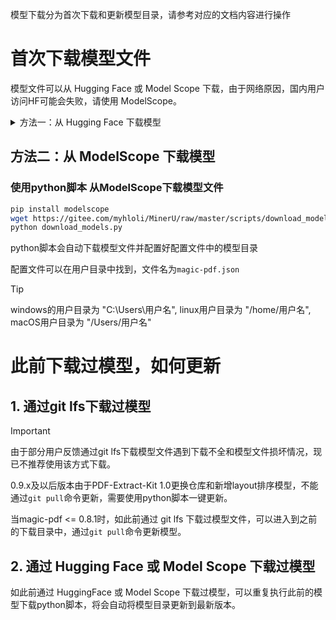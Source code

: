 模型下载分为首次下载和更新模型目录，请参考对应的文档内容进行操作

# 首次下载模型文件

模型文件可以从 Hugging Face 或 Model Scope 下载，由于网络原因，国内用户访问HF可能会失败，请使用 ModelScope。

<details>
  <summary>方法一：从 Hugging Face 下载模型</summary>
  <p>使用python脚本 从Hugging Face下载模型文件</p>
  <pre><code>pip install huggingface_hub
wget https://gitee.com/myhloli/MinerU/raw/master/scripts/download_models_hf.py -O download_models_hf.py
python download_models_hf.py</code></pre>
  <p>python脚本会自动下载模型文件并配置好配置文件中的模型目录</p>
</details>

## 方法二：从 ModelScope 下载模型

### 使用python脚本 从ModelScope下载模型文件

```bash
pip install modelscope
wget https://gitee.com/myhloli/MinerU/raw/master/scripts/download_models.py -O download_models.py
python download_models.py
```
python脚本会自动下载模型文件并配置好配置文件中的模型目录

配置文件可以在用户目录中找到，文件名为`magic-pdf.json`

> [!TIP]
> windows的用户目录为 "C:\\Users\\用户名", linux用户目录为 "/home/用户名", macOS用户目录为 "/Users/用户名"


# 此前下载过模型，如何更新

## 1. 通过git lfs下载过模型

> [!IMPORTANT]
> 由于部分用户反馈通过git lfs下载模型文件遇到下载不全和模型文件损坏情况，现已不推荐使用该方式下载。
> 
> 0.9.x及以后版本由于PDF-Extract-Kit 1.0更换仓库和新增layout排序模型，不能通过`git pull`命令更新，需要使用python脚本一键更新。

当magic-pdf <= 0.8.1时，如此前通过 git lfs 下载过模型文件，可以进入到之前的下载目录中，通过`git pull`命令更新模型。


## 2. 通过 Hugging Face 或 Model Scope 下载过模型

如此前通过 HuggingFace 或 Model Scope 下载过模型，可以重复执行此前的模型下载python脚本，将会自动将模型目录更新到最新版本。
